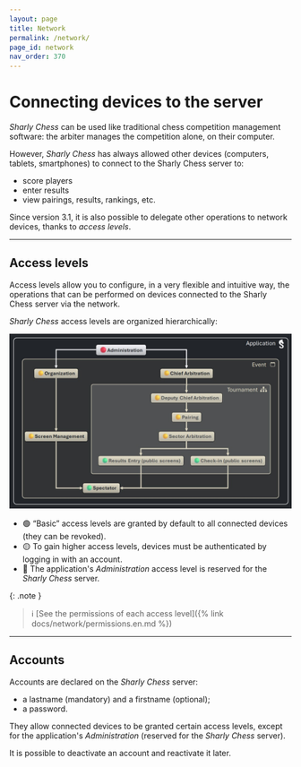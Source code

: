 ```yaml
---
layout: page
title: Network
permalink: /network/
page_id: network
nav_order: 370
---
```


# Connecting devices to the server

_Sharly Chess_ can be used like traditional chess competition management software: the arbiter manages the competition alone, on their computer.

However, _Sharly Chess_ has always allowed other devices (computers, tablets, smartphones) to connect to the Sharly Chess server to:

- score players
- enter results
- view pairings, results, rankings, etc.

Since version 3.1, it is also possible to delegate other operations to network devices, thanks to _access levels_.

---

## Access levels

Access levels allow you to configure, in a very flexible and intuitive way, the operations that can be performed on devices connected to the Sharly Chess server via the network.

_Sharly Chess_ access levels are organized hierarchically:

<img class="no-border" src="../../assets/images/access-levels/access-levels-inheritance-en.jpg" alt="Inheritance of access levels">

- 🟢 “Basic” access levels are granted by default to all connected devices (they can be revoked).
- 🟡 To gain higher access levels, devices must be authenticated by logging in with an account.
- 🔴 The application's _Administration_ access level is reserved for the _Sharly Chess_ server.

{: .note }
> :information_source: [See the permissions of each access level]({% link docs/network/permissions.en.md %})

---

## Accounts

Accounts are declared on the _Sharly Chess_ server:
- a lastname (mandatory) and a firstname (optional);
- a password.

They allow connected devices to be granted certain access levels, except for the application's _Administration_ (reserved for the _Sharly Chess_ server).

It is possible to deactivate an account and reactivate it later.
